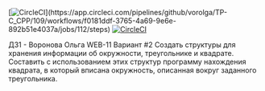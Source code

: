 [![CircleCI](https://circleci.com/gh/vorolga/TP-C_CPP.svg?style=flat&logo=appveyor&label=build&message=Success&color=ff69b4")](https://app.circleci.com/pipelines/github/vorolga/TP-C_CPP/109/workflows/f0181ddf-3765-4a69-9e6e-892b51e4037a/jobs/112/steps)
[![CircleCI](https://circleci.com/gh/vorolga/TP-C_CPP.svg?style=flat&logo=appveyor&label=coverage&message=100%&color=ff69b4)](https://112-415650598-gh.circle-artifacts.com/0/tp_iz1/coverage/coverage.html)

ДЗ1 - Воронова Ольга WEB-11
Вариант #2
Создать структуры для хранения информации об окружности, треугольнике и квадрате. Составить с использованием этих структур программу нахождения квадрата, в который вписана окружность, описанная вокруг заданного треугольника.